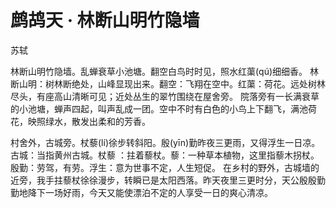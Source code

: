 <link href="../../css/style.css" rel="stylesheet" type="text/css" />

# 鹧鸪天 · 林断山明竹隐墙

<span class="r">苏轼

<div class="p">

林断山明竹隐墙。乱蝉衰草小池塘。翻空白鸟时时见，照水红蕖(qú)细细香。
<span class="comment">林断山明：树林断绝处，山峰显现出来。翻空：飞翔在空中。红蕖：荷花。远处树林尽头，有座高山清晰可见；近处丛生的翠竹围绕在屋舍旁。
<span class="translation">院落旁有一长满衰草的小池塘，蝉声四起，叫声乱成一团。空中不时有白色的小鸟上下翻飞，满池荷花，映照绿水，散发出柔和的芳香。

村舍外，古城旁。杖藜(lí)徐步转斜阳。殷(yīn)勤昨夜三更雨，又得浮生一日凉。
<span class="comment">古城：当指黄州古城。杖藜 ：拄着藜杖。藜：一种草本植物，这里指藜木拐杖。殷勤：劳驾，有劳。浮生：意为世事不定，人生短促。
<span class="translation">在乡村的野外，古城墙的近旁，我手拄藜杖徐徐漫步，转瞬已是太阳西落。昨天夜里三更时分，天公殷殷勤勤地降下一场好雨，今天又能使漂泊不定的人享受一日的爽心清凉。
